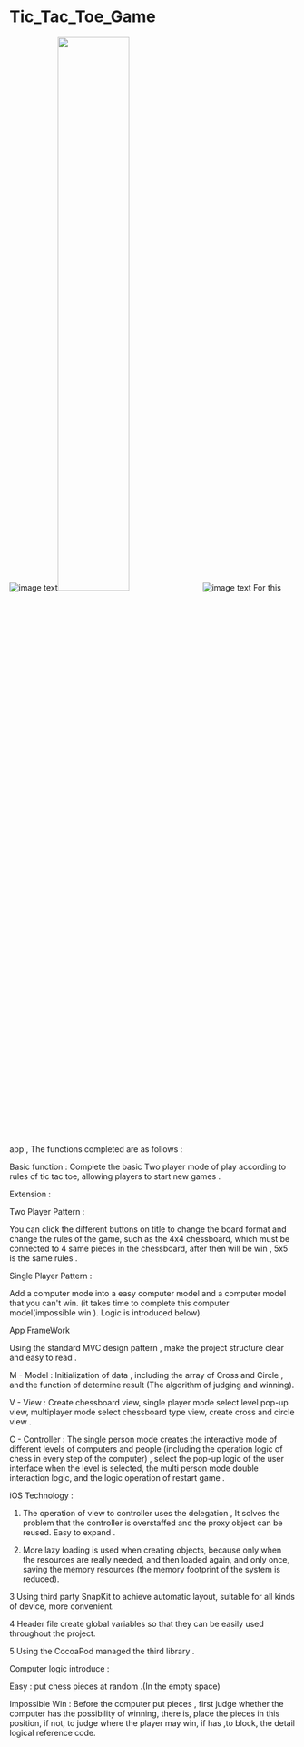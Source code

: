 # Tic_Tac_Toe_Game

![image text](https://github.com/xiao623861304/Tic_Tac_Toe_Game/blob/master/iphone%208%20plus.gif)<img src="https://github.com/xiao623861304/Tic_Tac_Toe_Game/blob/master/iphone%208%20plus.gif" width="50%" height="50%">
![image text](https://github.com/xiao623861304/Tic_Tac_Toe_Game/blob/master/iphone%20X.gif)
For this app , The functions completed are as follows : 

Basic function : 
Complete the basic Two player mode of play according to rules of tic tac toe, allowing players to start new games .

Extension : 

Two Player Pattern : 

You can click the different buttons on title to change the board format and change the rules of the game, such as the 4x4 chessboard, which must be connected to 4 same pieces in the chessboard, after then will be win , 5x5 is the same rules .

Single Player Pattern :

Add a computer mode into a easy computer model and a computer model that you can't win. (it takes time to complete this computer model(impossible win ). Logic is introduced below).

App FrameWork

Using the standard MVC design pattern , make the project structure clear and easy to read . 

M - Model : Initialization of data , including the array of Cross and Circle , and the function of determine result (The algorithm of judging and winning). 

V - View : Create chessboard view, single player mode select level pop-up view, multiplayer mode select chessboard type view, create cross and circle view .

C - Controller : The single person mode creates the interactive mode of different levels of computers and people (including the operation logic of chess in every step of the computer) , select the pop-up logic of the user interface when the level is selected, the multi person mode double interaction logic, and the logic operation of restart game .

iOS Technology : 

1. The operation of view to controller uses the delegation , It solves the problem that the controller is overstaffed and the proxy object can be reused. Easy to expand . 

2. More lazy loading is used when creating objects, because only when the resources are really needed, and then loaded again, and only once, saving the memory resources (the memory footprint of the system is reduced).

3 Using third party SnapKit to achieve automatic layout, suitable for all kinds of device, more convenient.

4 Header file create global variables so that they can be easily used throughout the project. 

5 Using the CocoaPod managed the third library . 


Computer logic introduce : 

Easy : put chess pieces at random .(In the empty space) 

Impossible Win : Before the computer put pieces , first judge whether the computer has the possibility of winning, there is, place the pieces in this position, if not, to judge where the player may win, if has ,to block, the detail logical reference code.
